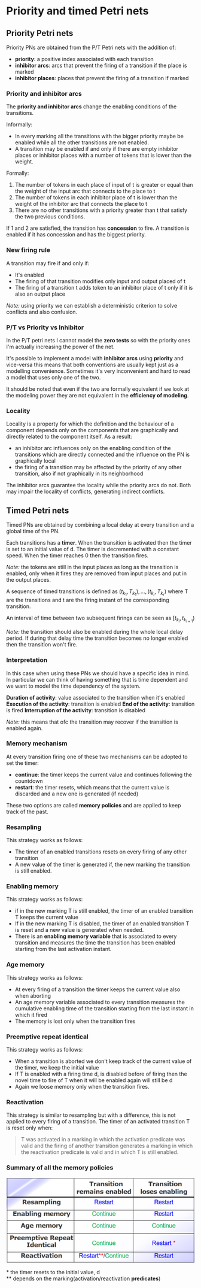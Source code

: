 # Priority and timed Petri nets

## Priority Petri nets

Priority PNs are obtained from the P/T Petri nets with the addition of:

- **priority**: a positive index associated with each transition
- **inhibitor arcs**: arcs that prevent the firing of a transition if the place is marked
- **inhibitor places**: places that prevent the firing of a transition if marked

### Priority and inhibitor arcs

The **priority and inhibitor arcs** change the enabling conditions of the transitions.

Informally:

- In every marking all the transitions with the bigger priority maybe be enabled while all the other transitions are not enabled.
- A transition may be enabled if and only if there are empty inhibitor places or inhibitor places with a number of tokens that is lower than the weight.

Formally:

1. The number of tokens in each place of input of t is greater or equal than the weight of the input arc that connects to the place to t
2. The number of tokens in each inhibitor place of t is lower than the weight of the inhibitor arc that connects the place to t
3. There are no other transitions with a priority greater than t that satisfy the two previous conditions.

If 1 and 2 are satisfied, the transition has **concession** to fire. A transition is enabled if it has concession and has the biggest priority.

### New firing rule

A transition may fire if and only if:

- It's enabled
- The firing of that transition modifies only input and output placed of t
- The firing of a transition t adds token to an inhibitor place of t only if it is also an output place

*Note:* using priority we can establish a deterministic criterion to solve conflicts and also confusion.  

### P/T vs Priority vs Inhibitor

In the P/T petri nets I cannot model the **zero tests** so with the priority ones I'm actually increasing the power of the net.

It's possible to implement a model with **inhibitor arcs** using **priority** and vice-versa this means that both conventions are usually kept just as a modelling convenience. Sometimes it's very inconvenient and hard to read a model that uses only one of the two.

It should be noted that even if the two are formally equivalent if we look at the modeling power they are not equivalent in the **efficiency of modeling**.

### Locality

Locality is a property for which the definition and the behaviour of a component depends only on the components that are graphically and directly related to the component itself. As a result:

- an inhibitor arc influences only on the enabling condition of the transitions which are directly connected and the influence on the PN is graphically local
- the firing of a transition may be affected by the priority of any other transition, also if not graphically in its neighborhood

The inhibitor arcs guarantee the locality while the priority arcs do not. Both may impair the locality of conflicts, generating indirect conflicts.

## Timed Petri nets

Timed PNs are obtained by combining a local delay at every transition and a global time of the PN.

Each transitions has a **timer**. When the transition is activated then the timer is set to an initial value of d. The timer is decremented with a constant speed. When the timer reaches 0 then the transition fires.

*Note:* the tokens are still in the input places as long as the transition is enabled, only when it fires they are removed from input places and put in the output places.

A sequence of timed transitions is defined as $(t_{k_1}, T_{k_1}), ..., (t_{k_r}, T_{k_r})$ where T are the transitions and t are the firing instant of the corresponding transition.

An interval of time between two subsequent firings can be seen as $[t_{k_i}, t_{k_{i+1}})$

*Note:* the transition should also be enabled during the whole local delay period. If during that delay time the transition becomes no longer enabled then the transition won't fire.

### Interpretation

In this case when using these PNs we should have a specific idea in mind. In particular we can think of having something that is time dependent and we want to model the time dependency of the system.

**Duration of activity**: value associated to the transition when it's enabled
**Execution of the activity**: transition is enabled
**End of the activity**: transition is fired
**Interruption of the activity**: transition is disabled

*Note:* this means that ofc the transition may recover if the transition is enabled again.

### Memory mechanism

At every transition firing one of these two mechanisms can be adopted to set the timer:

- **continue**: the timer keeps the current value and continues following the countdown
- **restart**: the timer resets, which means that the current value is discarded and a new one is generated (if needed)

These two options are called **memory policies** and are applied to keep track of the past.

### Resampling

This strategy works as follows:

- The timer of an enabled transitions resets on every firing of any other transition
- A new value of the timer is generated if, the new marking the transition is still enabled.

### Enabling memory

This strategy works as follows:

- if in the new marking T is still enabled, the timer of an enabled transition T keeps the current value
- If in the new marking T is disabled, the timer of an enabled transition T is reset and a new value is generated when needed.
- There is an **enabling memory variable** that is associated to every transition and measures the time the transition has been enabled starting from the last activation instant.

### Age memory

This strategy works as follows:

- At every firing of a transition the timer keeps the current value also when aborting
- An age memory variable associated to every transition measures the cumulative enabling time of the transition starting from the last instant in which it fired
- The memory is lost only when the transition fires

### Preemptive repeat identical

This strategy works as follows:

- When a transition is aborted we don't keep track of the current value of the timer, we keep the initial value
- If T is enabled with a firing time d, is disabled before of firing then the novel time to fire of T when it will be enabled again will still be d
- Again we loose memory only when the transition fires.

### Reactivation

This strategy is similar to resampling but with a difference, this is not applied to every firing of a transition. The timer of an activated transition T is reset only when:
> T was activated in a marking in which the activation predicate was valid and the firing of another transition generates a marking in which the reactivation predicate is valid and in which T is still enabled.

### Summary of all the memory policies

![memory_policies](../Screenshots/memory_policies.png)

\* the timer resets to the initial value, d  
** depends on the marking(activation/reactivation **predicates**)
